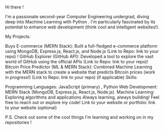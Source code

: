 
Hi there !

I'm a passionate second-year Computer Engineering undergrad, diving deep into Machine Learning with Python . I'm particularly fascinated by its potential to enhance web development   (think cool and intelligent websites!).

My Projects:

Buys E-commerce (MERN Stack): Built a full-fledged e-commerce platform using MongoDB, Express.js, React.js, and Node.js (Link to Repo: link to your repo) !
GitHub Explorer (GitHub API): Developed a tool to explore the vast world of GitHub using the official APIs (Link to Repo: link to your repo)!
Bitcoin Price Predictor (ML & MERN Stack): Combined Machine Learning with the MERN stack to create a website that predicts Bitcoin prices (work in progress!) (Link to Repo: link to your repo) (if applicable)
Skills:

Programming Languages: JavaScript (primary) , Python
Web Development: MERN Stack (MongoDB, Express.js, React.js, Node.js) ️
Machine Learning: Exploring algorithms and applications
Always learning, always building!  Feel free to reach out or explore my code!   Link to your website or portfolio: link to your website (optional)

P.S. Check out some of the cool things I'm learning and working on in my repositories  !
<!--
**Manush-2005/Manush-2005** is a ✨ _special_ ✨ repository because its `README.md` (this file) appears on your GitHub profile.

Here are some ideas to get you started:

- 🔭 I’m currently working on ...
- 🌱 I’m currently learning ...
- 👯 I’m looking to collaborate on ...
- 🤔 I’m looking for help with ...
- 💬 Ask me about ...
- 📫 How to reach me: ...
- 😄 Pronouns: ...
- ⚡ Fun fact: ...
-->
